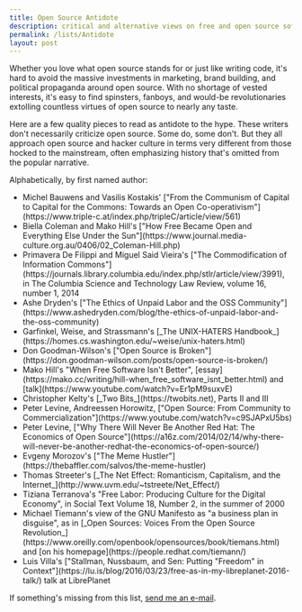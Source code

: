 ```yaml
---
title: Open Source Antidote
description: critical and alternative views on free and open source software
permalink: /lists/Antidote
layout: post
---
```


Whether you love what open source stands for or just like writing code, it's hard to avoid the massive investments in marketing, brand building, and political propaganda around open source.  With no shortage of vested interests, it's easy to find spinsters, fanboys, and would-be revolutionaries extolling countless virtues of open source to nearly any taste.

Here are a few quality pieces to read as antidote to the hype.  These writers don't necessarily criticize open source.  Some do, some don't.  But they all approach open source and hacker culture in terms very different from those hocked to the mainstream, often emphasizing history that's omitted from the popular narrative.

Alphabetically, by first named author:

- <!-- Bauwens --> Michel Bauwens and Vasilis Kostakis' ["From the Communism of Capital to Capital for the Commons: Towards an Open Co-operativism"](https://www.triple-c.at/index.php/tripleC/article/view/561)

- <!-- Coleman --> Biella Coleman and Mako Hill's ["How Free Became Open and Everything Else Under the Sun"](https://www.journal.media-culture.org.au/0406/02_Coleman-Hill.php)

- <!-- De Filippi --> Primavera De Filippi and Miguel Said Vieira's ["The Commodification of Information Commons"](https://journals.library.columbia.edu/index.php/stlr/article/view/3991), in The Columbia Science and Technology Law Review, volume 16, number 1, 2014

- <!-- Dryden --> Ashe Dryden's ["The Ethics of Unpaid Labor and the OSS Community"](https://www.ashedryden.com/blog/the-ethics-of-unpaid-labor-and-the-oss-community)

- <!-- Garfinkel --> Garfinkel, Weise, and Strassmann's [_The UNIX-HATERS Handbook_](https://homes.cs.washington.edu/~weise/unix-haters.html)

- <!-- Goodman-Wilson --> Don Goodman-Wilson's ["Open Source is Broken"](https://don.goodman-wilson.com/posts/open-source-is-broken/)

- <!-- Hill --> Mako Hill's "When Free Software Isn't Better", [essay](https://mako.cc/writing/hill-when_free_software_isnt_better.html) and [talk](https://www.youtube.com/watch?v=Er1pM9suxvE)

- <!-- Kelty --> Christopher Kelty's [_Two Bits_](https://twobits.net), Parts II and III

- <!-- Levine --> Peter Levine, Andreessen Horowitz, ["Open Source: From Community to Commercialization"](https://www.youtube.com/watch?v=c9SJAPxU5bs)

- <!-- Levine --> Peter Levine, ["Why There Will Never Be Another Red Hat: The Economics of Open Source"](https://a16z.com/2014/02/14/why-there-will-never-be-another-redhat-the-economics-of-open-source/)

- <!-- Morozov --> Evgeny Morozov's ["The Meme Hustler"](https://thebaffler.com/salvos/the-meme-hustler)

- <!-- Streeter --> Thomas Streeter's [_The Net Effect: Romanticism, Capitalism, and the Internet_](http://www.uvm.edu/~tstreete/Net_Effect/)

- <!-- Terranova --> Tiziana Terranova's "Free Labor: Producing Culture for the Digital Economy", in Social Text Volume 18, Number 2, in the summer of 2000

- <!-- Tiemann --> Michael Tiemann's view of the GNU Manifesto as "a business plan in disguise", as in [_Open Sources: Voices From the Open Source Revolution_](https://www.oreilly.com/openbook/opensources/book/tiemans.html) and [on his homepage](https://people.redhat.com/tiemann/)

- <!-- Villa --> Luis Villa's ["Stallman, Nussbaum, and Sen: Putting "Freedom" in Context"](https://lu.is/blog/2016/03/23/free-as-in-my-libreplanet-2016-talk/) talk at LibrePlanet

If something's missing from this list, [send me an e-mail](mailto:kyle@kemitchell.com).
